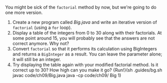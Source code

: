You might be sick of the `factorial` method by now, but we're going to do one more version.



1. Create a new program called *Big.java* and write an iterative version of `factorial` (using a `for` loop).
1. Display a table of the integers from 0 to 30 along with their factorials. At some point around 15, you will probably see that the answers are not correct anymore. Why not?
1. Convert `factorial` so that it performs its calculation using BigIntegers and returns a `BigInteger` as a result. You can leave the parameter alone; it will still be an integer.
1. Try displaying the table again with your modified factorial method. Is it correct up to 30? How high can you make it go? {Run!}(sh .guides/bg.sh javac code/ch09/Big.java java -cp code/ch09/ Big 1)